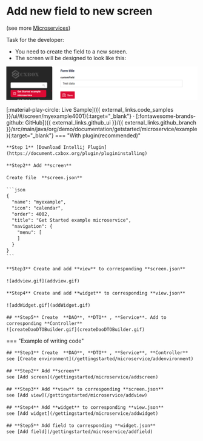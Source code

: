 # Add new field to new screen
(see more [Microservices](https://doc.cxbox.org/features/element/microservices/microservices/))

Task for the developer: 

* You need to create the field to a new screen.
* The screen will be designed to look like this:

![getstartedms.png](getstartedms.png)

[:material-play-circle: Live Sample]({{ external_links.code_samples }}/ui/#/screen/myexample4001){:target="_blank"} ·
[:fontawesome-brands-github: GitHub]({{ external_links.github_ui }}/{{ external_links.github_branch }}/src/main/java/org/demo/documentation/getstarted/microservice/example){:target="_blank"}
=== "With plugin(recommended)"

    **Step 1** [Download Intellij Plugin](https://document.cxbox.org/plugin/plugininstalling)

    **Step2** Add **screen**

    Create file  **screen.json**

    ```json 
    {
      "name": "myexample",
      "icon": "calendar",
      "order": 4002,
      "title": "Get Started example microservice",
      "navigation": {
        "menu": [
        ]
      }
    }
    ```
    
    **Step3** Create and add **view** to corresponding **screen.json**

    ![addview.gif](addview.gif) 

    **Step4** Create and add **widget** to corresponding **view.json**

    ![addWidget.gif](addWidget.gif)

    ## **Step5** Create  **DAO**, **DTO** , **Service**. Add to corresponding **Controller**
    ![createDaoDTOBuilder.gif](createDaoDTOBuilder.gif)

=== "Example of writing code"

    ## **Step1** Create  **DAO**, **DTO** , **Service**, **Controller**
    see [Create environment](/gettingstarted/microservice/addenvironment)
    
    ## **Step2** Add **screen**
    see [Add screen](/gettingstarted/microservice/addscreen)
    
    ## **Step3** Add **view** to corresponding **screen.json**
    see [Add view](/gettingstarted/microservice/addview)
    
    ## **Step4** Add **widget** to corresponding **view.json**
    see [Add widget](/gettingstarted/microservice/addwidget)
    
    ## **Step5** Add field to corresponding **widget.json**
    see [Add field](/gettingstarted/microservice/addfield)
